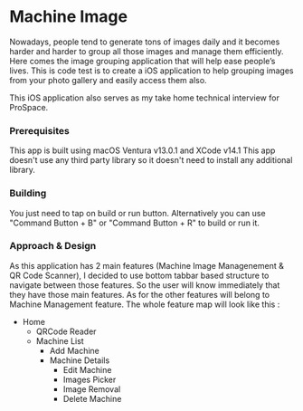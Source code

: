
# Machine Image

Nowadays, people tend to generate tons of images daily and it becomes harder and harder to group all those images and manage them efficiently. Here comes the image grouping application that will help ease people’s lives.
This is code test is to create a iOS application to help grouping images from your photo gallery and easily access them also.

This iOS application also serves as my take home technical interview for ProSpace.

### Prerequisites
This app is built using macOS Ventura v13.0.1 and XCode v14.1
This app doesn't use any third party library so it doesn't need to install any additional library.

### Building
You just need to tap on build or run button. Alternatively you can use "Command Button + B" or "Command Button + R" to build or run it.

### Approach & Design
As this application has 2 main features (Machine Image Managenement & QR Code Scanner), I decided to use bottom tabbar based structure to navigate between those features.
So the user will know immediately that they have those main features. As for the other features will belong to Machine Management feature.
The whole feature map will look like this :

- Home 
    - QRCode Reader
    - Machine List
        - Add Machine
        - Machine Details
            - Edit Machine
            - Images Picker
            - Image Removal
            - Delete Machine



